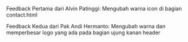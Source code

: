 Feedback Pertama dari Alvin Patinggi: Mengubah warna icon di bagian contact.html

Feedback Kedua dari Pak Andi Hermanto: Mengubah warna dan memperbesar logo yang ada pada bagian ujung kanan header
